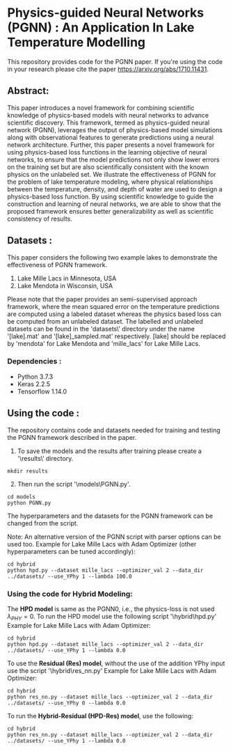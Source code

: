 # Physics-guided Neural Networks (PGNN) : An Application In Lake Temperature Modelling

This repository provides code for the PGNN paper. If you're using the code in your research please cite the paper https://arxiv.org/abs/1710.11431.

## Abstract:
This paper introduces a novel framework for combining scientific knowledge of physics-based models with neural networks to advance scientific discovery. This framework, termed as physics-guided neural network (PGNN), leverages the output of physics-based model simulations along with observational features to generate predictions using a neural network architecture. Further, this paper presents a novel framework for using physics-based loss functions in the learning objective of neural networks, to ensure that the model predictions not only show lower errors on the training set but are also scientifically consistent with the known physics on the unlabeled set. We illustrate the effectiveness of PGNN for the problem of lake temperature modeling, where physical relationships between the temperature, density, and depth of water are used to design a physics-based loss function. By using scientific knowledge to guide the construction and learning of neural networks, we are able to show that the proposed framework ensures better generalizability as well as scientific consistency of results.

## Datasets :
This paper considers the following two example lakes to demonstrate the effectiveness of PGNN framework.
1. Lake Mille Lacs in Minnesota, USA
2. Lake Mendota in Wisconsin, USA

Please note that the paper provides an semi-supervised approach framework, where the mean squared error on the temperature predictions are computed using a labeled dataset whereas the physics based loss can be computed from an unlabeled dataset. The labelled and unlabeled datasets can be found in the 'datasets\\' directory under the name '[lake].mat' and '[lake]\_sampled.mat' respectively. [lake] should be replaced by 'mendota' for Lake Mendota and 'mille_lacs' for Lake Mille Lacs.


### Dependencies :

* Python 3.7.3
* Keras 2.2.5
* Tensorflow 1.14.0

## Using the code :

The repository contains code and datasets needed for training and testing the PGNN framework described in the paper.

1. To save the models and the results after training please create a '\results\\' directory. 
```
mkdir results
```
2. Then run the script '\models\PGNN.py'. 
```
cd models
python PGNN.py
```
The hyperparameters and the datasets for the PGNN framework can be changed from the script.

Note: An alternative version of the PGNN script with parser options can be used too. 
Example for Lake Mille Lacs with Adam Optimizer (other hyperparameters can be tuned accordingly):
```
cd hybrid
python hpd.py --dataset mille_lacs --optimizer_val 2 --data_dir ../datasets/ --use_YPhy 1 --lambda 100.0
```


### Using the code for Hybrid Modeling:

The **HPD model** is same as the PGNN0, i.e., the physics-loss is not used $\lambda_{PHY}=0$. To run the HPD model use the following script '\hybrid\hpd.py'
Example for Lake Mille Lacs with Adam Optimizer:
```
cd hybrid
python hpd.py --dataset mille_lacs --optimizer_val 2 --data_dir ../datasets/ --use_YPhy 1 --lambda 0.0
```

To use the **Residual (Res) model**, without the use of the addition YPhy input use the script '\hybrid\res_nn.py'
Example for Lake Mille Lacs with Adam Optimizer:
```
cd hybrid
python res_nn.py --dataset mille_lacs --optimizer_val 2 --data_dir ../datasets/ --use_YPhy 0 --lambda 0.0
```

To run the **Hybrid-Residual (HPD-Res) model**, use the following:
```
cd hybrid
python res_nn.py --dataset mille_lacs --optimizer_val 2 --data_dir ../datasets/ --use_YPhy 1 --lambda 0.0
```
